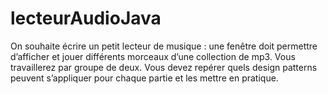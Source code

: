 # lecteurAudioJava

On souhaite écrire un petit lecteur de musique : une fenêtre doit permettre d’afficher et jouer différents morceaux d’une collection de mp3. Vous travaillerez par groupe de deux. Vous devez repérer quels design patterns peuvent s’appliquer pour chaque partie et les mettre en pratique.
